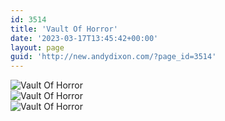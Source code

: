 ```yaml
---
id: 3514
title: 'Vault Of Horror'
date: '2023-03-17T13:45:42+00:00'
layout: page
guid: 'http://new.andydixon.com/?page_id=3514'
---
```


![Vault Of Horror](https://i0.wp.com/assets.g8x2.ldn.idrivee2-23.com/posters/Vault%20Of%20Horror%2001.jpg?w=1200&ssl=1 "Vault Of Horror")  
![Vault Of Horror](https://i0.wp.com/assets.g8x2.ldn.idrivee2-23.com/posters/Vault%20Of%20Horror%2002.jpg?w=1200&ssl=1 "Vault Of Horror")  
![Vault Of Horror](https://i0.wp.com/assets.g8x2.ldn.idrivee2-23.com/posters/Vault%20Of%20Horror%2003.jpg?w=1200&ssl=1 "Vault Of Horror")